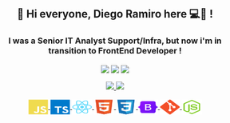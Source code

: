 <h2 align = "center">
 👋 Hi everyone, Diego Ramiro here  💻👀  !
</h2>

<h3 align = "center">
I was a Senior IT Analyst Support/Infra, but now i'm in transition to FrontEnd Developer !
</h3>

<div style="display: inline_block" align = "center">
<a href="https://twitter.com/diegoramiro25" target="_blank"><img align = center src="https://img.shields.io/badge/-twitter-%230077B5?style=for-the-badge&logo=twitter&logoColor=white" target="_blank"></a> 
<a href = "mailto:diegoramiro25@gmail.com"><img align = center src="https://img.shields.io/badge/-Gmail-%23333?style=for-the-badge&logo=gmail&logoColor=color" target="_blank"></a>
<a href="https://www.linkedin.com/in/diego-ramiro-santos-girão-1ab65bbb" target="_blank"><img align = center src="https://img.shields.io/badge/-LinkedIn-%230077B5?style=for-the-badge&logo=linkedin&logoColor=white" target="_blank"></a>
 </div><br>
 
 <div align = "center">
  <a href="https://github.com/diego-girao">
  <img height="150em" src="https://github-readme-stats.vercel.app/api?username=diego-girao&show_icons=true&theme=dark&include_all_commits=true&count_private=true"/>
  <img height="150em" src="https://github-readme-stats.vercel.app/api/top-langs/?username=diego-girao&layout=compact&langs_count=7&theme=dark"/>
</div> 
 
<!-- <div style="display: inline_block" align = center >  
<img align="center" alt="Diego-yoda" height="141" width="350" src="https://media.giphy.com/media/sk6yL9EGVeAcE/source.gif?cid=ecf05e473z14gy8f9cb336152l6u9mhowm98u3s9ramuerzm&rid=source.gif&ct=g">
</div> -->
 
 <div style="display: inline_block" align = "center"><br>
  <img align="center" alt="Diego-Js" height="30" width="40" src="https://raw.githubusercontent.com/devicons/devicon/master/icons/javascript/javascript-plain.svg">
  <img align="center" alt="Diego-Ts" height="30" width="40" src="https://raw.githubusercontent.com/devicons/devicon/master/icons/typescript/typescript-plain.svg">
  <img align="center" alt="Diego-React" height="30" width="40" src="https://raw.githubusercontent.com/devicons/devicon/master/icons/react/react-original.svg">
  <img align="center" alt="Diego-HTML" height="30" width="40" src="https://raw.githubusercontent.com/devicons/devicon/master/icons/html5/html5-original.svg">
  <img align="center" alt="Diego-CSS" height="30" width="40" src="https://raw.githubusercontent.com/devicons/devicon/master/icons/css3/css3-original.svg">
  <img align="center" alt="Diego-Node" height="30" width="40" src="https://raw.githubusercontent.com/devicons/devicon/master/icons/bootstrap/bootstrap-original.svg">
  <img align="center" alt="Diego-Git" height="30" width="40" src="https://raw.githubusercontent.com/devicons/devicon/master/icons/git/git-original.svg">
  <img align="center" alt="Diego-Node" height="30" width="40" src="https://raw.githubusercontent.com/devicons/devicon/master/icons/nodejs/nodejs-original.svg">   
</div><br>
